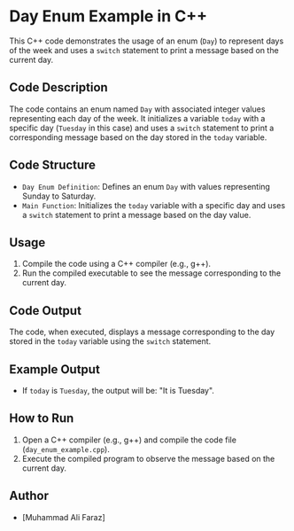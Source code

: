 # Day Enum Example in C++

This C++ code demonstrates the usage of an enum (`Day`) to represent days of the week and uses a `switch` statement to print a message based on the current day.

## Code Description

The code contains an enum named `Day` with associated integer values representing each day of the week. It initializes a variable `today` with a specific day (`Tuesday` in this case) and uses a `switch` statement to print a corresponding message based on the day stored in the `today` variable.

## Code Structure

- `Day Enum Definition`: Defines an enum `Day` with values representing Sunday to Saturday.
- `Main Function`: Initializes the `today` variable with a specific day and uses a `switch` statement to print a message based on the day value.

## Usage

1. Compile the code using a C++ compiler (e.g., g++).
2. Run the compiled executable to see the message corresponding to the current day.

## Code Output

The code, when executed, displays a message corresponding to the day stored in the `today` variable using the `switch` statement.

## Example Output

- If `today` is `Tuesday`, the output will be: "It is Tuesday".

## How to Run

1. Open a C++ compiler (e.g., g++) and compile the code file (`day_enum_example.cpp`).
2. Execute the compiled program to observe the message based on the current day.

## Author

- [Muhammad Ali Faraz] 
